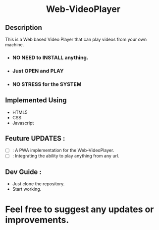 <div style=" text-align:center">
    <h1>Web-VideoPlayer</h1>
</div>

## Description
This is a Web based Video Player that can play videos from your own machine.

* ### NO NEED to INSTALL anything.

* ### Just OPEN and PLAY

* ### NO STRESS for the SYSTEM


## Implemented Using
- HTML5
- CSS
- Javascript

## Feuture UPDATES :

- [ ] : A PWA implementation for the Web-VideoPlayer.
- [ ] : Integrating the ability to play anything from any url.

## Dev Guide :
- Just clone the repository.
- Start working.

# Feel free to suggest any updates or improvements. 